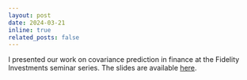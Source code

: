 ```yaml
---
layout: post
date: 2024-03-21 
inline: true
related_posts: false
---
```

I presented our work on covariance prediction in finance at the Fidelity
Investments seminar series. The slides are available [here](/assets/pdf/cov_pred_finance_fidelity.pdf).

